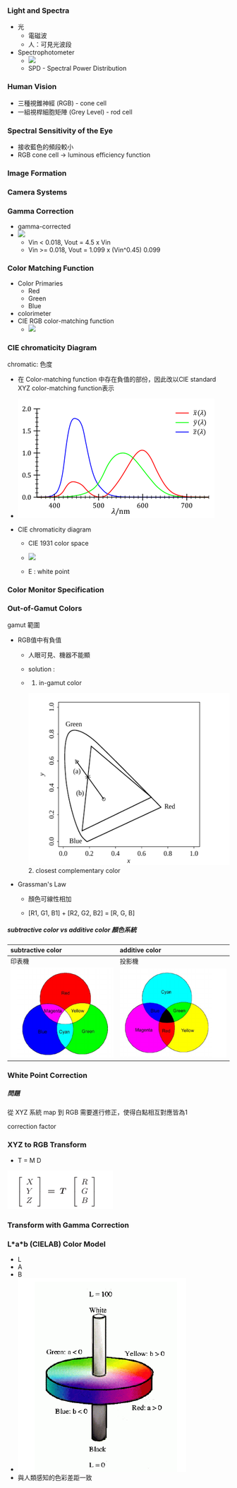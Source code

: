 ### Light and Spectra

* 光
  * 電磁波
  * 人：可見光波段
* Spectrophotometer
  * ![](https://upload.wikimedia.org/wikipedia/commons/f/f7/NormSPD.png)
  * SPD - Spectral Power Distribution

### Human Vision

* 三種視錐神經 \(RGB\) - cone cell
* 一組視桿細胞矩陣 \(Grey Level\) - rod cell

### Spectral Sensitivity of the Eye

* 接收藍色的頻段較小
* RGB cone cell -&gt; luminous efficiency function

### Image Formation

### Camera Systems

### Gamma Correction

* gamma-corrected
* ![](https://cg2010studio.files.wordpress.com/2011/12/gamma3.png?w=378&h=378)
  * Vin &lt; 0.018, Vout = 4.5 x Vin
  * Vin &gt;= 0.018, Vout = 1.099 x \(Vin^0.45\) 0.099

### Color Matching Function

* Color Primaries
  * Red
  * Green
  * Blue
* colorimeter 
* CIE RGB color-matching function
  * ![](https://upload.wikimedia.org/wikipedia/commons/thumb/6/69/CIE1931_RGBCMF.svg/650px-CIE1931_RGBCMF.svg.png)

### CIE chromaticity Diagram

chromatic: 色度

* 在 Color-matching function 中存在負值的部份，因此改以CIE standard XYZ color-matching function表示
* ![](/assets/import.png)

* CIE chromaticity diagram

  * CIE 1931 color space

  * ![](https://upload.wikimedia.org/wikipedia/commons/thumb/6/60/CIE1931xy_CIERGB.svg/495px-CIE1931xy_CIERGB.svg.png)

  * E : white point

### Color Monitor Specification

### Out-of-Gamut Colors

gamut 範圍

* RGB值中有負值

  * 人眼可見、機器不能顯
  * solution :  
  * 1. in-gamut color 

    ![](/assets/in-gamut.png)  
    2. closest complementary color

* Grassman's Law

  * 顏色可線性相加

  * \[R1, G1, B1\] + \[R2, G2, B2\] = \[R, G, B\]

##### subtractive color vs additive color 顏色系統

| subtractive color | additive color |
| :--- | :--- |
| 印表機 | 投影機 |
| ![](/assets/add.png) | ![](/assets/sub.png) |

### 

### 

### White Point Correction

##### 問題

從 XYZ 系統 map 到 RGB 需要進行修正，使得白點相互對應皆為1

correction factor

### XYZ to RGB Transform

* T = M D

![](/assets/TMD.png)

### Transform with Gamma Correction

### L\*a\*b \(CIELAB\) Color Model

* L 
* A
* B
* ![](/assets/CIELAB.png)
* 與人類感知的色彩差距一致



